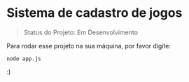 <h1> Sistema de cadastro de jogos</h1>

>Status do Projeto: Em Desenvolvimento

Para rodar esse projeto na sua máquina, por favor digite:

```
node app.js
```

:)